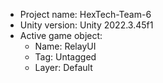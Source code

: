 <!-- UNITY CODE ASSIST INSTRUCTIONS START -->
- Project name: HexTech-Team-6
- Unity version: Unity 2022.3.45f1
- Active game object:
  - Name: RelayUI
  - Tag: Untagged
  - Layer: Default
<!-- UNITY CODE ASSIST INSTRUCTIONS END -->